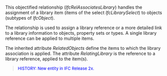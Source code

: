 ﻿This objectified relationship (_IfcRelAssociatesLibrary_) handles the assignment of a library item (items of the select _IfcLibrarySelect_) to objects (subtypes of _IfcObject_).

The relationship is used to assign a library reference or a more detailed link to a library information to objects, property sets or types. A single library reference can be applied to multiple items.

The inherited attribute _RelatedObjects_ define the items to which the library association is applied. The attribute _RelatingLibrary_ is the reference to a library reference, applied to the item(s).

> <font color="#0000FF" size="-1">HISTORY: New entity in IFC Release
		  2x.</font>
>
